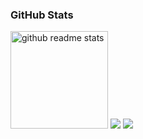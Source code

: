 <!--
**daohuei/daohuei** is a ✨ _special_ ✨ repository because its `README.md` (this file) appears on your GitHub profile.

Here are some ideas to get you started:

- 🔭 I’m currently working on ...
- 🌱 I’m currently learning ...
- 👯 I’m looking to collaborate on ...
- 🤔 I’m looking for help with ...
- 💬 Ask me about ...
- 📫 How to reach me: ...
- 😄 Pronouns: ...
- ⚡ Fun fact: ...
-->
### GitHub Stats
<img src="https://github-readme-stats.vercel.app/api?username=daohuei&count_private=true&show_icons=true&theme=calm" alt="github readme stats" height="156"/>
<img src="https://github-readme-stats.vercel.app/api/top-langs/?username=daohuei&count_private=true&langs_count=1000&theme=calm&layout=compact"/>
<img src="https://github-readme-stats.vercel.app/api/wakatime?username=daohuei&theme=calm&layout=compact"/>
